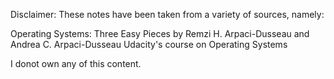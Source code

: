 Disclaimer: These notes have been taken from a variety of sources, namely:

Operating Systems: Three Easy Pieces by Remzi H. Arpaci-Dusseau and Andrea C. Arpaci-Dusseau
Udacity's course on Operating Systems

I donot own any of this content.
